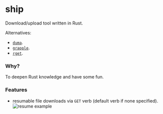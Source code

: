 # ship

Download/upload tool written in Rust.

Alternatives:
* [`duma`](https://github.com/mattgathu/duma).
* [`grapple`](https://github.com/daveallie/grapple).
* [`rget`](https://github.com/Arcterus/rget).

### Why?

To deepen Rust knowledge and have some fun.

### Features

* resumable file downloads via `GET` verb (default verb if none specified).
    ![resume example](screenshots/ship.gif)
